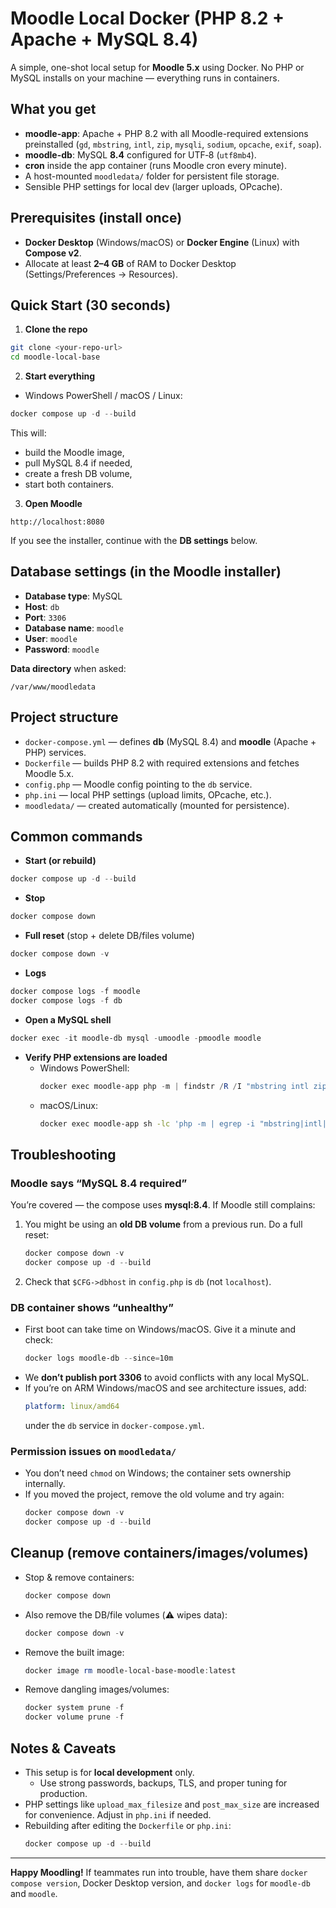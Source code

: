 # Moodle Local Docker (PHP 8.2 + Apache + MySQL 8.4)

A simple, one-shot local setup for **Moodle 5.x** using Docker. No PHP or MySQL installs on your machine — everything runs in containers.

## What you get

- **moodle-app**: Apache + PHP 8.2 with all Moodle-required extensions preinstalled (`gd`, `mbstring`, `intl`, `zip`, `mysqli`, `sodium`, `opcache`, `exif`, `soap`).
- **moodle-db**: MySQL **8.4** configured for UTF‑8 (`utf8mb4`).
- **cron** inside the app container (runs Moodle cron every minute).
- A host-mounted `moodledata/` folder for persistent file storage.
- Sensible PHP settings for local dev (larger uploads, OPcache).

## Prerequisites (install once)

- **Docker Desktop** (Windows/macOS) or **Docker Engine** (Linux) with **Compose v2**.
- Allocate at least **2–4 GB** of RAM to Docker Desktop (Settings/Preferences → Resources).

## Quick Start (30 seconds)

1) **Clone the repo**
```bash
git clone <your-repo-url>
cd moodle-local-base
```

2) **Start everything**
- Windows PowerShell / macOS / Linux:
```powershell
docker compose up -d --build
```

This will:
- build the Moodle image,
- pull MySQL 8.4 if needed,
- create a fresh DB volume,
- start both containers.

3) **Open Moodle**
```
http://localhost:8080
```

If you see the installer, continue with the **DB settings** below.

## Database settings (in the Moodle installer)

- **Database type**: MySQL  
- **Host**: `db`  
- **Port**: `3306`  
- **Database name**: `moodle`  
- **User**: `moodle`  
- **Password**: `moodle`  

**Data directory** when asked:
```
/var/www/moodledata
```

## Project structure

- `docker-compose.yml` — defines **db** (MySQL 8.4) and **moodle** (Apache + PHP) services.
- `Dockerfile` — builds PHP 8.2 with required extensions and fetches Moodle 5.x.
- `config.php` — Moodle config pointing to the `db` service.
- `php.ini` — local PHP settings (upload limits, OPcache, etc.).
- `moodledata/` — created automatically (mounted for persistence).

## Common commands

- **Start (or rebuild)**
```powershell
docker compose up -d --build
```

- **Stop**
```powershell
docker compose down
```

- **Full reset** (stop + delete DB/files volume)
```powershell
docker compose down -v
```

- **Logs**
```powershell
docker compose logs -f moodle
docker compose logs -f db
```

- **Open a MySQL shell**
```powershell
docker exec -it moodle-db mysql -umoodle -pmoodle moodle
```

- **Verify PHP extensions are loaded**
  - Windows PowerShell:
    ```powershell
    docker exec moodle-app php -m | findstr /R /I "mbstring intl zip gd mysqli sodium opcache exif soap"
    ```
  - macOS/Linux:
    ```bash
    docker exec moodle-app sh -lc 'php -m | egrep -i "mbstring|intl|zip|gd|mysqli|sodium|opcache|exif|soap"'
    ```

## Troubleshooting

### Moodle says “MySQL 8.4 required”
You’re covered — the compose uses **mysql:8.4**. If Moodle still complains:
1. You might be using an **old DB volume** from a previous run. Do a full reset:
   ```powershell
   docker compose down -v
   docker compose up -d --build
   ```
2. Check that `$CFG->dbhost` in `config.php` is `db` (not `localhost`).

### DB container shows “unhealthy”
- First boot can take time on Windows/macOS. Give it a minute and check:
  ```powershell
  docker logs moodle-db --since=10m
  ```
- We **don’t publish port 3306** to avoid conflicts with any local MySQL.
- If you’re on ARM Windows/macOS and see architecture issues, add:
  ```yaml
  platform: linux/amd64
  ```
  under the `db` service in `docker-compose.yml`.

### Permission issues on `moodledata/`
- You don’t need `chmod` on Windows; the container sets ownership internally.
- If you moved the project, remove the old volume and try again:
  ```powershell
  docker compose down -v
  docker compose up -d --build
  ```

## Cleanup (remove containers/images/volumes)

- Stop & remove containers:
  ```powershell
  docker compose down
  ```
- Also remove the DB/file volumes (⚠️ wipes data):
  ```powershell
  docker compose down -v
  ```
- Remove the built image:
  ```powershell
  docker image rm moodle-local-base-moodle:latest
  ```
- Remove dangling images/volumes:
  ```powershell
  docker system prune -f
  docker volume prune -f
  ```

## Notes & Caveats

- This setup is for **local development** only.
  - Use strong passwords, backups, TLS, and proper tuning for production.
- PHP settings like `upload_max_filesize` and `post_max_size` are increased for convenience. Adjust in `php.ini` if needed.
- Rebuilding after editing the `Dockerfile` or `php.ini`:
  ```powershell
  docker compose up -d --build
  ```

---

**Happy Moodling!** If teammates run into trouble, have them share `docker compose version`, Docker Desktop version, and `docker logs` for `moodle-db` and `moodle`.
